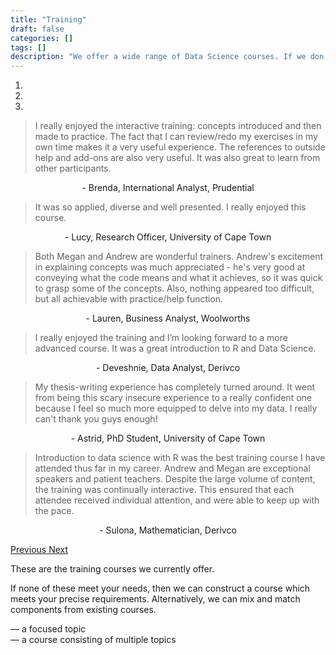 ```yaml
---
title: "Training"
draft: false
categories: []
tags: []
description: "We offer a wide range of Data Science courses. If we don't have exactly what you're after we'll tailor make something just for you!"
---
```


<div id="testimonial">    				
	<div class="container">
		<div class="row">
			<div class="col-md-12 text-center">
                <div class="quote"><i class="fa fa-quote-left fa-4x"></i></div>
                <div id="carouselExampleIndicators" class="carousel slide" data-ride="carousel">
					<ol class="carousel-indicators">
						<li data-target="#carouselExampleIndicators" data-slide-to="0" class="active"></li>
						<li data-target="#carouselExampleIndicators" data-slide-to="1"></li>
						<li data-target="#carouselExampleIndicators" data-slide-to="2"></li>
					</ol>
					<div class="carousel-inner">
						<div class="carousel-item active">
					    	<blockquote>
					    		<p>I really enjoyed the interactive training: concepts introduced and then made to practice. The fact that I can review/redo my exercises in my own time makes it a very useful experience. The references to outside help and add-ons are also very useful. It was also great to learn from other participants.</p>
	                        </blockquote>	
	                        <p style="text-align: center;">- Brenda, International Analyst, Prudential</p>
						</div>
						<div class="carousel-item">
					    	<blockquote>
					    		<p>It was so applied, diverse and well presented. I really enjoyed this course.</p>
	                        </blockquote>
	                        <p style="text-align: center;">- Lucy, Research Officer, University of Cape Town</p>
						</div>
						<div class="carousel-item">
					    	<blockquote>
					    		<p>Both Megan and Andrew are wonderful trainers. Andrew's excitement in explaining concepts was much appreciated - he's very good at conveying what the code means and what it achieves, so it was quick to grasp some of the concepts. Also, nothing appeared too difficult, but all achievable with practice/help function.</p>
	                        </blockquote>
	                        <p style="text-align: center;">- Lauren, Business Analyst, Woolworths</p>
						</div>
						<div class="carousel-item">
	    			    	<blockquote>
					    		<p>I really enjoyed the training and I’m looking forward to a more advanced course. It was a great introduction to R and Data Science.</p>
	                        </blockquote>
	                        <p style="text-align: center;">- Deveshnie, Data Analyst, Derivco</p>
						</div>
						<div class="carousel-item">
	    			    	<blockquote>
					    		<p>My thesis-writing experience has completely turned around. It went from being this scary insecure experience to a really confident one because I feel so much more equipped to delve into my data. I really can't thank you guys enough!</p>
	                        </blockquote>
	                        <p style="text-align: center;">- Astrid, PhD Student, University of Cape Town</p>
						</div>
						<div class="carousel-item">
	    			    	<blockquote>
					    		<p>Introduction to data science with R was the best training course I have attended thus far in my career. Andrew and Megan are exceptional speakers and patient teachers. Despite the large volume of content, the training was continually interactive. This ensured that each attendee received individual attention, and were able to keep up with the pace.</p>
	                        </blockquote>
	                        <p style="text-align: center;">- Sulona, Mathematician, Derivco</p>
						</div>
					</div>
					<a class="carousel-control-prev" href="#carouselExampleIndicators" role="button" data-slide="prev">
						<span class="carousel-control-prev-icon" aria-hidden="true"></span>
						<span class="sr-only">Previous</span>
					</a>
					<a class="carousel-control-next" href="#carouselExampleIndicators" role="button" data-slide="next">
						<span class="carousel-control-next-icon" aria-hidden="true"></span>
						<span class="sr-only">Next</span>
					</a>
            	</div>
            </div>							
		</div>
	</div>
</div>

These are the training courses we currently offer.

If none of these meet your needs, then we can construct a course which meets your precise requirements. Alternatively, we can mix and match components from existing courses.

<i class="fas fa-tag"></i> &mdash; a focused topic<br>
<i class="fas fa-list"></i> &mdash; a course consisting of multiple topics


